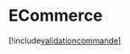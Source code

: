 # ECommerce

[!include[validationcommande](ecommerce.validationcommande.autogen.md)]




































































































































